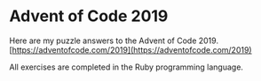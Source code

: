 # Advent of Code 2019

Here are my puzzle answers to the Advent of Code 2019.
[https://adventofcode.com/2019](https://adventofcode.com/2019)

All exercises are completed in the Ruby programming language.

